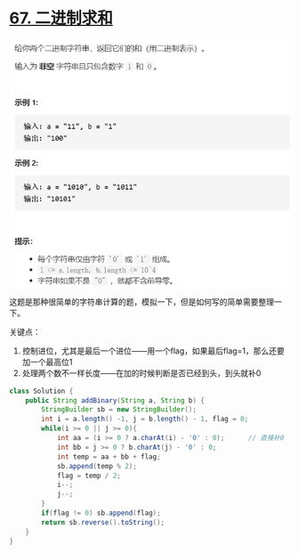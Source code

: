 # [67. 二进制求和](https://leetcode-cn.com/problems/add-binary/)

<img src="pic\image-20210329201844589.png" alt="image-20210329201844589" style="zoom: 80%;" />

这题是那种很简单的字符串计算的题，模拟一下，但是如何写的简单需要整理一下。

关键点：

1. 控制进位，尤其是最后一个进位——用一个flag，如果最后flag=1，那么还要加一个最高位1
2. 处理两个数不一样长度——在加的时候判断是否已经到头，到头就补0

```java
class Solution {
    public String addBinary(String a, String b) {
        StringBuilder sb = new StringBuilder();
        int i = a.length() -1, j = b.length() - 1, flag = 0;
        while(i >= 0 || j >= 0){
            int aa = (i >= 0 ? a.charAt(i) - '0' : 0);		// 直接补0
            int bb = j >= 0 ? b.charAt(j) - '0' : 0;
            int temp = aa + bb + flag;
            sb.append(temp % 2);
            flag = temp / 2;
            i--;
            j--;
        }
        if(flag != 0) sb.append(flag);
        return sb.reverse().toString();
    }
}
```

